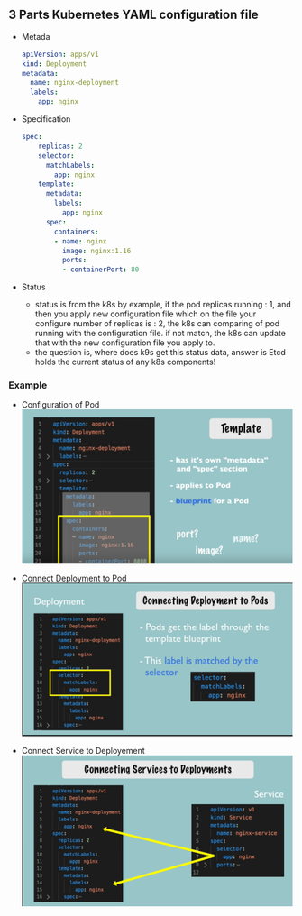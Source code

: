 ## 3 Parts Kubernetes YAML configuration file
- Metada

    ``` yaml
    apiVersion: apps/v1
    kind: Deployment
    metadata:
      name: nginx-deployment
      labels:
        app: nginx 
    ```

- Specification
    ``` yaml
    spec: 
        replicas: 2   
        selector:
          matchLabels:
            app: nginx
        template:
          metadata:
            labels:
              app: nginx
          spec:   
            containers:
            - name: nginx
              image: nginx:1.16
              ports:
              - containerPort: 80
    ```
- Status
    - status is from the k8s
    by example, if the pod replicas running : 1, and then you apply new configuration file which on the file your configure number of replicas is : 2, the k8s can comparing of pod running with the configuration file. if not match, the k8s can update that with the new configuration file you apply to.
    - the question is, where does k9s get this status data, answer is Etcd holds the current status of any k8s components!

### Example
- Configuration of Pod
    ![images](https://github.com/ikromnurrohim/kubernetes/blob/master/assets/template-pod.png)

- Connect Deployment to Pod
    ![images](https://github.com/ikromnurrohim/kubernetes/blob/master/assets/connection-depl-to-pods.png)
- Connect Service to Deployement
    ![images](https://github.com/ikromnurrohim/kubernetes/blob/master/assets/connection-service-to-depl.png)
    
